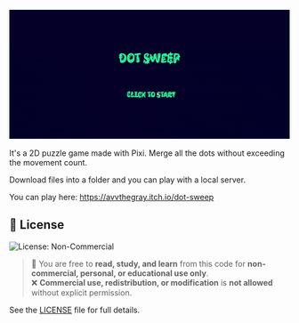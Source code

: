 ![](https://github.com/avvprime/Dot-Sweep/blob/main/dotsweep-gameplay.gif)

It's a 2D puzzle game made with Pixi. 
Merge all the dots without exceeding the movement count.

Download files into a folder and you can play with a local server.

You can play here:
https://avvthegray.itch.io/dot-sweep

## 📜 License

![License: Non-Commercial](https://img.shields.io/badge/license-Non--Commercial-lightgrey)

> 📌 You are free to **read, study, and learn** from this code for **non-commercial, personal, or educational use only**.  
> ❌ **Commercial use, redistribution, or modification** is **not allowed** without explicit permission.  
>  

See the [LICENSE](./LICENSE) file for full details.
